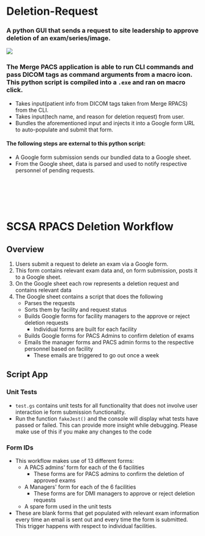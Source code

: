 # Deletion-Request
### A python GUI that sends a request to site leadership to approve deletion of an exam/series/image.
![](https://github.com/MattyPACSiao/Deletion-Request/blob/main/img/mermaid-diagram-2024-02-23-142851.png)

### The Merge PACS application is able to run CLI commands and pass DICOM tags as command arguments from a macro icon. This python script is compiled into a `.exe` and ran on macro click.
- Takes input(patient info from DICOM tags taken from Merge RPACS) from the CLI.
- Takes input(tech name, and reason for deletion request) from user.
- Bundles the aforementioned input and injects it into a Google form URL to auto-populate and submit that form.
#### The following steps are external to this python script:
- A Google form submission sends our bundled data to a Google sheet.
- From the Google sheet, data is parsed and used to notify respective personnel of pending requests.

<br/><br/><br/><br/>
# SCSA RPACS Deletion Workflow
## Overview
1. Users submit a request to delete an exam via a Google form. 
2. This form contains relevant exam data and, on form submission, posts it to a Google sheet.
3. On the Google sheet each row represents a deletion request and contains relevant data
4. The Google sheet contains a script that does the following
    - Parses the requests
    - Sorts them by facility and request status
    - Builds Google forms for facility managers to the approve or reject deletion requests
        - Individual forms are built for each facility
    - Builds Google forms for PACS Admins to confirm deletion of exams
    - Emails the manager forms and PACS admin forms to the respective personnel based on facility
        - These emails are triggered to go out once a week 
## Script App
### Unit Tests
- `test.gs` contains unit tests for all functionality that does not involve user interaction ie form submission functionality. 
-  Run the function `fakeJest()` and the console will display what tests have passed or failed. This can provide more insight while debugging. Please make use of this if you make any changes to the code

### Form IDs
- This workflow makes use of 13 different forms:
    - A PACS admins' form for each of the 6 facilities 
        - These forms are for PACS admins to confirm the deletion of approved exams
    - A Managers' form for each of the 6 facilities 
        - These forms are for DMI managers to approve or reject deletion requests
    - A spare form used in the unit tests
- These are blank forms that get populated with relevant exam information every time an email is sent out and every time the form is submitted. This trigger happens with respect to individual facilities. 